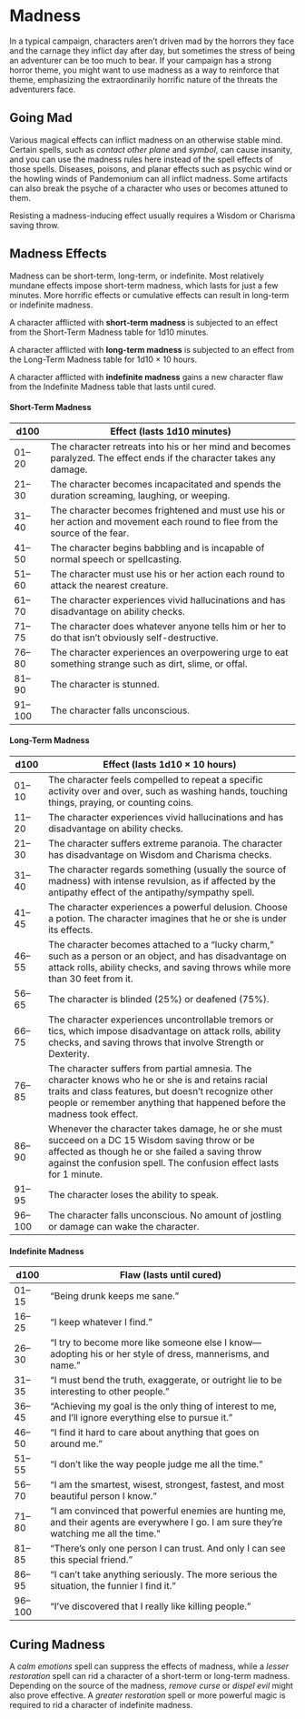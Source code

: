 # Madness

In a typical campaign, characters aren’t driven mad by the horrors they face and the carnage they inflict day after day, but sometimes the stress of being an adventurer can be too much to bear. If your campaign has a strong horror theme, you might want to use madness as a way to reinforce that theme, emphasizing the extraordinarily horrific nature of the threats the adventurers face.

## Going Mad

Various magical effects can inflict madness on an otherwise stable mind. Certain spells, such as *contact other plane* and *symbol*, can cause insanity, and you can use the madness rules here instead of the spell effects of those spells. Diseases, poisons, and planar effects such as psychic wind or the howling winds of Pandemonium can all inflict madness. Some artifacts can also break the psyche of a character who uses or becomes attuned to them.

Resisting a madness-inducing effect usually requires a Wisdom or Charisma saving throw.

## Madness Effects

Madness can be short-term, long-term, or indefinite. Most relatively mundane effects impose short-term madness, which lasts for just a few minutes. More horrific effects or cumulative effects can result in long-term or indefinite madness.

A character afflicted with **short-term madness** is subjected to an effect from the Short-Term Madness table for 1d10 minutes.

A character afflicted with **long-term madness** is subjected to an effect from the Long-Term Madness table for 1d10 × 10 hours.

A character afflicted with **indefinite madness** gains a new character flaw from the Indefinite Madness table that lasts until cured.

#### Short-Term Madness

| d100   | Effect (lasts 1d10 minutes)                                                                                                  |
| ------ | ---------------------------------------------------------------------------------------------------------------------------- |
| 01–20  | The character retreats into his or her mind and becomes paralyzed. The effect ends if the character takes any damage.        |
| 21–30  | The character becomes incapacitated and spends the duration screaming, laughing, or weeping.                                 |
| 31–40  | The character becomes frightened and must use his or her action and movement each round to flee from the source of the fear. |
| 41–50  | The character begins babbling and is incapable of normal speech or spellcasting.                                             |
| 51–60  | The character must use his or her action each round to attack the nearest creature.                                          |
| 61–70  | The character experiences vivid hallucinations and has disadvantage on ability checks.                                       |
| 71–75  | The character does whatever anyone tells him or her to do that isn’t obviously self-destructive.                            |
| 76–80  | The character experiences an overpowering urge to eat something strange such as dirt, slime, or offal.                       |
| 81–90  | The character is stunned.                                                                                                    |
| 91–100 | The character falls unconscious.                                                                                             |

#### Long-Term Madness

| d100   | Effect (lasts 1d10 × 10 hours)                                                                                                                                                                                                        |
| ------ | ------------------------------------------------------------------------------------------------------------------------------------------------------------------------------------------------------------------------------------- |
| 01–10  | The character feels compelled to repeat a specific activity over and over, such as washing hands, touching things, praying, or counting coins.                                                                                        |
| 11–20  | The character experiences vivid hallucinations and has disadvantage on ability checks.                                                                                                                                                |
| 21–30  | The character suffers extreme paranoia. The character has disadvantage on Wisdom and Charisma checks.                                                                                                                                 |
| 31–40  | The character regards something (usually the source of madness) with intense revulsion, as if affected by the antipathy effect of the antipathy/sympathy spell.                                                                       |
| 41–45  | The character experiences a powerful delusion. Choose a potion. The character imagines that he or she is under its effects.                                                                                                           |
| 46–55  | The character becomes attached to a “lucky charm,” such as a person or an object, and has disadvantage on attack rolls, ability checks, and saving throws while more than 30 feet from it.                                          |
| 56–65  | The character is blinded (25%) or deafened (75%).                                                                                                                                                                                     |
| 66–75  | The character experiences uncontrollable tremors or tics, which impose disadvantage on attack rolls, ability checks, and saving throws that involve Strength or Dexterity.                                                            |
| 76–85  | The character suffers from partial amnesia. The character knows who he or she is and retains racial traits and class features, but doesn’t recognize other people or remember anything that happened before the madness took effect. |
| 86–90  | Whenever the character takes damage, he or she must succeed on a DC 15 Wisdom saving throw or be affected as though he or she failed a saving throw against the confusion spell. The confusion effect lasts for 1 minute.             |
| 91–95  | The character loses the ability to speak.                                                                                                                                                                                             |
| 96–100 | The character falls unconscious. No amount of jostling or damage can wake the character.                                                                                                                                              |

#### Indefinite Madness

| d100   | Flaw (lasts until cured)                                                                                                                    |
| ------ | ------------------------------------------------------------------------------------------------------------------------------------------- |
| 01–15  | “Being drunk keeps me sane.”                                                                                                              |
| 16–25  | “I keep whatever I find.”                                                                                                                 |
| 26–30  | “I try to become more like someone else I know—adopting his or her style of dress, mannerisms, and name.”                                |
| 31–35  | “I must bend the truth, exaggerate, or outright lie to be interesting to other people.”                                                   |
| 36–45  | “Achieving my goal is the only thing of interest to me, and I’ll ignore everything else to pursue it.”                                   |
| 46–50  | “I find it hard to care about anything that goes on around me.”                                                                           |
| 51–55  | “I don’t like the way people judge me all the time.”                                                                                     |
| 56–70  | “I am the smartest, wisest, strongest, fastest, and most beautiful person I know.”                                                        |
| 71–80  | “I am convinced that powerful enemies are hunting me, and their agents are everywhere I go. I am sure they’re watching me all the time.” |
| 81–85  | “There’s only one person I can trust. And only I can see this special friend.”                                                           |
| 86–95  | “I can’t take anything seriously. The more serious the situation, the funnier I find it.”                                                |
| 96–100 | “I’ve discovered that I really like killing people.”                                                                                     |

## Curing Madness

A *calm emotions* spell can suppress the effects of madness, while a *lesser restoration* spell can rid a character of a short-term or long-term madness. Depending on the source of the madness, *remove curse* or *dispel evil* might also prove effective. A *greater restoration* spell or more powerful magic is required to rid a character of indefinite madness.
